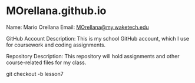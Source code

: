 # MOrellana.github.io

Name: Mario Orellana
Email: MOrellana@my.waketech.edu

GitHub Account Description:
This is my school GitHub account, which I use for coursework and coding assignments.

Repository Description:
This repository will hold assignments and other course-related files for my class.

git checkout -b lesson7
